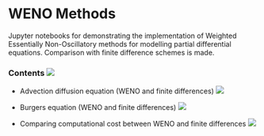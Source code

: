 # WENO Methods

Jupyter notebooks for demonstrating the implementation of Weighted Essentially Non-Oscillatory methods for modelling partial differential equations. Comparison with finite difference schemes is made.

### Contents [![](https://img.shields.io/badge/show-nbviewer-579ACA.svg)](https://nbviewer.jupyter.org/github/elise-palethorpe/WENO_Methods/tree/main/)

- Advection diffusion equation (WENO and finite differences) [![](https://img.shields.io/badge/show-nbviewer-579ACA.svg)](https://nbviewer.jupyter.org/github/elise-palethorpe/WENO_Methods/blob/main/Modelling%20the%20advection%20diffusion%20equation.ipynb)

- Burgers equation (WENO and finite differences) [![](https://img.shields.io/badge/show-nbviewer-579ACA.svg)](https://nbviewer.jupyter.org/github/elise-palethorpe/WENO_Methods/blob/main/Burgers%27%20Equation.ipynb)

- Comparing computational cost between WENO and finite differences [![](https://img.shields.io/badge/show-nbviewer-579ACA.svg)](https://nbviewer.jupyter.org/github/elise-palethorpe/WENO_Methods/blob/main/Computational%20Cost%20Comparison.ipynb)

